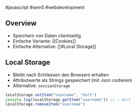 #javascript #sem5 #webdevelopment 
## Overview
- Speichern von Daten clientseitig
- Einfache Variante: [[Cookies]]
- Einfache Alternative: [[#Local Storage]]
## Local Storage

- Bleibt nach Schliessen des Browsers erhalten
- Attributwerte als Strings gespeichert (mit Json codieren)
- Alternative: `sessionStorage`

```js
localStorage.setItem("username", "bkrt")  
console.log(localStorage.getItem("username")) // → bkrt  
localStorage.removeItem("username")
```